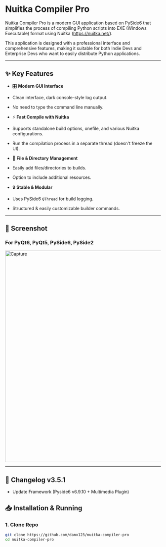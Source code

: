 # Nuitka Compiler Pro

Nuitka Compiler Pro is a modern GUI application based on PySide6 that simplifies the process of compiling Python scripts into EXE (Windows Executable) format using Nuitka (https://nuitka.net/).

This application is designed with a professional interface and comprehensive features, making it suitable for both Indie Devs and Enterprise Devs who want to easily distribute Python applications.

---

## ✨ Key Features

- 🎛️ **Modern GUI Interface**
- Clean interface, dark console-style log output.
- No need to type the command line manually.

- ⚡ **Fast Compile with Nuitka**
- Supports standalone build options, onefile, and various Nuitka configurations.
- Run the compilation process in a separate thread (doesn't freeze the UI).

- 📂 **File & Directory Management**
- Easily add files/directories to builds.
- Option to include additional resources.

- 🔒 **Stable & Modular**
- Uses PySide6 `QThread` for build logging.
- Structured & easily customizable builder commands.

---

## 📸 Screenshot
### For PyQt6, PyQt5, PySide6, PySide2

<img width="703" height="683" alt="Capture" src="https://github.com/user-attachments/assets/2b92e574-2354-4246-a2ee-a1e277474d37" />



---

## 📝 Changelog v3.5.1
- Update Framework (Pyside6 v6.9.10 + Multimedia Plugin)


## 📥 Installation & Running

### 1. Clone Repo
```bash
git clone https://github.com/danx123/nuitka-compiler-pro
cd nuitka-compiler-pro
